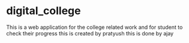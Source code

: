 # digital_college
This is a web application for the college related work and for student to check their progress
this is created by pratyush
this is done by ajay
